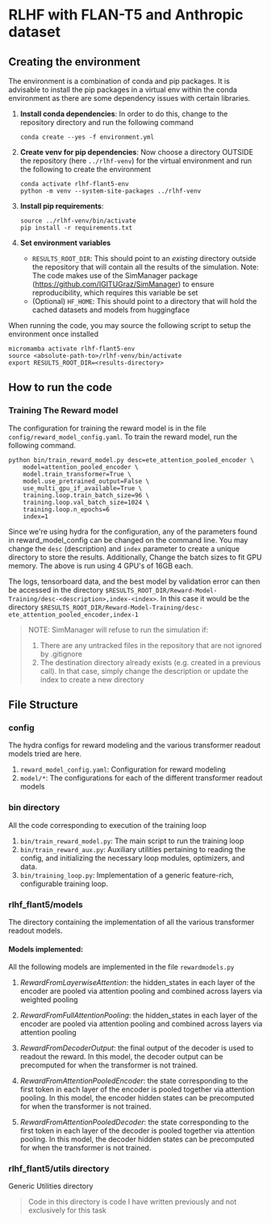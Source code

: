 RLHF with FLAN-T5 and Anthropic dataset
=======================================

Creating the environment
------------------------

The environment is a combination of conda and pip packages. It is advisable to install the pip packages in a virtual env within the conda environment as there are some dependency issues with certain libraries.

1. **Install conda dependencies**: In order to do this, change to the repository directory and run the following command

    ```
    conda create --yes -f environment.yml
    ```

2. **Create venv for pip dependencies**: Now choose a directory OUTSIDE the repository (here `../rlhf-venv`) for the virtual environment and run the following to create the environment

    ```
    conda activate rlhf-flant5-env
    python -m venv --system-site-packages ../rlhf-venv
    ```

3. **Install pip requirements**:

    ```
    source ../rlhf-venv/bin/activate
    pip install -r requirements.txt
    ```

3. **Set environment variables**

    * `RESULTS_ROOT_DIR`: This should point to an *existing* directory outside the
      repository that will contain all the results of the simulation. Note: The code
      makes use of the SimManager package (https://github.com/IGITUGraz/SimManager) to
      ensure reproducibility, which requires this variable be set
    * (Optional) `HF_HOME`: This should point to a directory that will hold the cached datasets and models from huggingface

When running the code, you may source the following script to setup the environment once installed

```
micromamba activate rlhf-flant5-env
source <absolute-path-to>/rlhf-venv/bin/activate
export RESULTS_ROOT_DIR=<results-directory>
```

How to run the code
-------------------

### Training The Reward model

The configuration for training the reward model is in the file `config/reward_model_config.yaml`. To train the reward model, run the following command.


```
python bin/train_reward_model.py desc=ete_attention_pooled_encoder \
    model=attention_pooled_encoder \
    model.train_transformer=True \
    model.use_pretrained_output=False \
    use_multi_gpu_if_available=True \
    training.loop.train_batch_size=96 \
    training.loop.val_batch_size=1024 \
    training.loop.n_epochs=6
    index=1
```

Since we're using hydra for the configuration, any of the parameters found in reward_model_config can be changed on the command line. You may change the `desc` (description) and `index` parameter to create a unique directory to store the results. Additionally, Change the batch sizes to fit GPU memory. The above is run using 4 GPU's of 16GB each.

The logs, tensorboard data, and the best model by validation error can then be accessed in the directory `$RESULTS_ROOT_DIR/Reward-Model-Training/desc-<description>,index-<index>`. In this case it would be the directory `$RESULTS_ROOT_DIR/Reward-Model-Training/desc-ete_attention_pooled_encoder,index-1`

> NOTE: SimManager will refuse to run the simulation if:
> 
> 1. There are any untracked files in the repository that are not ignored by .gitignore
> 2. The destination directory already exists (e.g. created in a previous call). In
>    that case, simply change the description or update the index to create a new
>    directory

File Structure
--------------

### config


The hydra configs for reward modeling and the various transformer readout models tried are here.

1. `reward_model_config.yaml`: Configuration for reward modeling
2. `model/*`: The configurations for each of the different transformer readout models

### bin directory

All the code corresponding to execution of the training loop

1. `bin/train_reward_model.py`: The main script to run the training loop 
2. `bin/train_reward_aux.py`: Auxiliary utilities pertaining to reading the config, and
   initializing the necessary loop modules, optimizers, and data.
3. `bin/training_loop.py`: Implementation of a generic feature-rich, configurable training loop. 

### rlhf_flant5/models

The directory containing the implementation of all the various transformer readout models.

#### Models implemented:

All the following models are implemented in the file `rewardmodels.py`

1. *RewardFromLayerwiseAttention*: the hidden_states in each layer
   of the encoder are pooled via attention pooling and combined across layers via
   weighted pooling

2. *RewardFromFullAttentionPooling*: the hidden_states in each layer
   of the encoder are pooled via attention pooling and combined across layers via
   attention pooling

3. *RewardFromDecoderOutput*: the final output of the decoder is
   used to readout the reward. In this model, the decoder output can be precomputed
   for when the transformer is not trained.

4. *RewardFromAttentionPooledEncoder*: the state corresponding to the first token
   in each layer of the encoder is pooled together via attention pooling. In this
   model, the encoder hidden states can be precomputed for when the transformer is
   not trained.

4. *RewardFromAttentionPooledDecoder*: the state corresponding to the first token
   in each layer of the decoder is pooled together via attention pooling. In this
   model, the decoder hidden states can be precomputed for when the transformer is
   not trained.

### rlhf_flant5/utils directory

Generic Utilities directory 

> Code in this directory is code I have written previously and not exclusively for this task